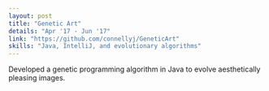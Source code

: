 ```yaml
---
layout: post
title: "Genetic Art"
details: "Apr '17 - Jun '17"
link: "https://github.com/connellyj/GeneticArt"
skills: "Java, IntelliJ, and evolutionary algorithms"
---
```


Developed a genetic programming algorithm in Java to evolve aesthetically pleasing images.
